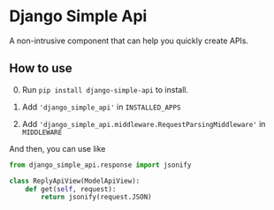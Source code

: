 # Django Simple Api

A non-intrusive component that can help you quickly create APIs.

## How to use

0. Run `pip install django-simple-api` to install.

1. Add `'django_simple_api'` in `INSTALLED_APPS`

2. Add `'django_simple_api.middleware.RequestParsingMiddleware'` in `MIDDLEWARE`

And then, you can use like

```python
from django_simple_api.response import jsonify

class ReplyApiView(ModelApiView):
    def get(self, request):
        return jsonify(request.JSON)
```

